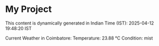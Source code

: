 # My Project

This content is dynamically generated in Indian Time (IST): 2025-04-12 19:48:20 IST


Current Weather in Coimbatore:
Temperature: 23.88 °C
Condition: mist
